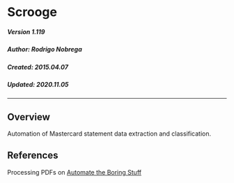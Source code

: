 # Scrooge

##### Version 1.119
##### Author: Rodrigo Nobrega
##### Created: 2015.04.07
##### Updated: 2020.11.05

---

## Overview
Automation of Mastercard statement data extraction and classification.

## References
Processing PDFs on [Automate the Boring Stuff](https://automatetheboringstuff.com/chapter13/)

